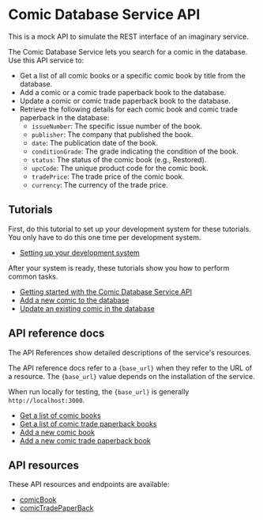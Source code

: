 # Comic Database Service API

This is a mock API to simulate the REST interface of an imaginary service.

The Comic Database Service lets you search for a comic in the database. Use this API service to:
- Get a list of all comic books or a specific comic book by title from the database.
- Add a comic or a comic trade paperback book to the database.
- Update a comic or comic trade paperback book to the database.
- Retrieve the following details for each comic book and comic trade paperback in the database:
    - `issueNumber`: The specific issue number of the book.
    - `publisher`: The company that published the book.
    - `date`: The publication date of the book.
    - `conditionGrade`: The grade indicating the condition of the book.
    - `status`: The status of the comic book (e.g., Restored).
    - `upcCode`: The unique product code for the comic book.
    - `tradePrice`: The trade price of the comic book.
    - `currency`: The currency of the trade price.

## Tutorials

First, do this tutorial to set up your development system for these tutorials. You only have to do this one time per development system.

* [Setting up your development system](https://github.com/KusumaKrish15/Comic-Database-Service/blob/main/docs/tutorials/dev-env.md)

After your system is ready, these tutorials show you how to perform common tasks.
- [Getting started with the Comic Database Service API](/tutorials/Getting_started.md)
- [Add a new comic to the database](/tutorials/Add_a_new_comic.md)
- [Update an existing comic in the database](/tutorials/Update_a_comic.md)

## API reference docs

The API References show detailed descriptions of the service's resources.

The API reference docs refer to a `{base_url}` when they
refer to the URL of a resource. The `{base_url}` value depends
on the installation of the service.

When run locally for testing, the `{base_url}` is
generally `http://localhost:3000`.

- [Get a list of comic books](/api/Get-comics.md)
- [Get a list of comic trade paperback books](/api/Get-comics-paperback.md)
- [Add a new comic book](/api/Post-comic.md)
- [Add a new comic trade paperback book](/api/Post-comic-paperback.md)

## API resources

These API resources and endpoints are available:
- [comicBook](/api/comicBook.md)
- [comicTradePaperBack](/api/comicTradePaperBack.md)
